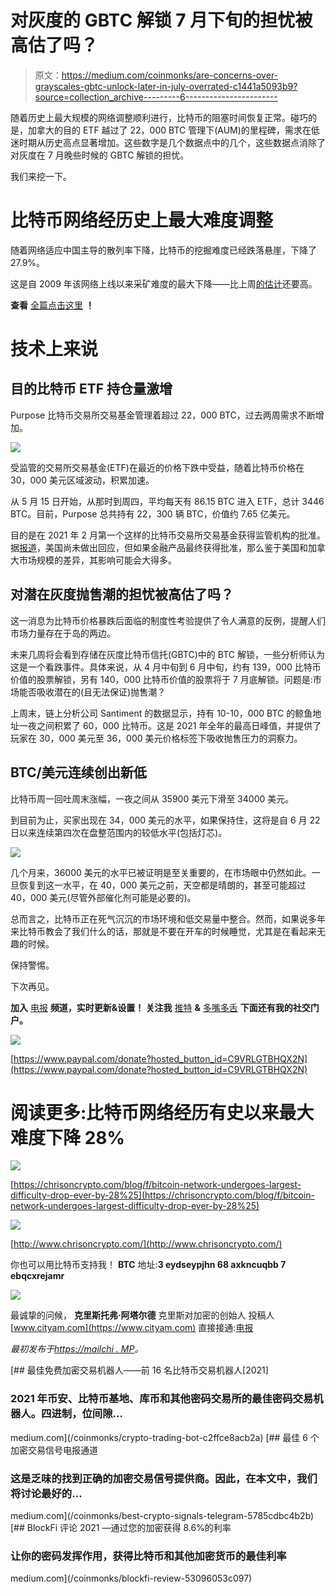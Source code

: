 # 对灰度的 GBTC 解锁 7 月下旬的担忧被高估了吗？

> 原文：<https://medium.com/coinmonks/are-concerns-over-grayscales-gbtc-unlock-later-in-july-overrated-c1441a5093b9?source=collection_archive---------6----------------------->

随着历史上最大规模的网络调整顺利进行，比特币的阻塞时间恢复正常。碰巧的是，加拿大的目的 ETF 越过了 22，000 BTC 管理下(AUM)的里程碑，需求在低迷时期从历史高点显著增加。这些数字是几个数据点中的几个，这些数据点消除了对灰度在 7 月晚些时候的 GBTC 解锁的担忧。

我们来挖一下。

# 比特币网络经历史上最大难度调整

随着网络适应中国主导的散列率下降，比特币的挖掘难度已经跌落悬崖，下降了 27.9%。

这是自 2009 年该网络上线以来采矿难度的最大下降——比上周[的估计](https://chrisoncrypto.com/blog/f/bitcoin-hashrate-plummets-after-china-bitcoin-crackdown)还要高。

**查看** [全篇点击这里](https://chrisoncrypto.com/blog/f/bitcoin-network-undergoes-largest-difficulty-drop-ever-by-28%25) **！**

# 技术上来说

## 目的比特币 ETF 持仓量激增

Purpose 比特币交易所交易基金管理着超过 22，000 BTC，过去两周需求不断增加。

![](img/29547f0af0ef03a57fa90223403b9e8e.png)

受监管的交易所交易基金(ETF)在最近的价格下跌中受益，随着比特币价格在 30，000 美元区域波动，积累加速。

从 5 月 15 日开始，从那时到周四，平均每天有 86.15 BTC 进入 ETF，总计 3446 BTC。目前，Purpose 总共持有 22，300 辆 BTC，价值约 7.65 亿美元。

目的是在 2021 年 2 月第一个这样的比特币交易所交易基金获得监管机构的批准。据[报道](https://chrisoncrypto.com/blog/f/bitcoin-etf-filings-inch-closer-to-unanimous-approval)，美国尚未做出回应，但如果金融产品最终获得批准，那么鉴于美国和加拿大市场规模的差异，其影响可能会大得多。

## 对潜在灰度抛售潮的担忧被高估了吗？

这一消息为比特币价格暴跌后面临的制度性考验提供了令人满意的反例，提醒人们市场力量存在于岛的两边。

未来几周将会看到存储在灰度比特币信托(GBTC)中的 BTC 解锁，一些分析师认为这是一个看跌事件。具体来说，从 4 月中旬到 6 月中旬，约有 139，000 比特币价值的股票解锁，另有 140，000 比特币价值的股票将于 7 月底解锁。问题是:市场能否吸收潜在的(且无法保证)抛售潮？

上周末，链上分析公司 Santiment 的数据显示，持有 10-10，000 BTC 的鲸鱼地址一夜之间积累了 60，000 比特币。这是 2021 年全年的最高日峰值，并提供了玩家在 30，000 美元至 36，000 美元价格标签下吸收抛售压力的洞察力。

## BTC/美元连续创出新低

比特币周一回吐周末涨幅，一夜之间从 35900 美元下滑至 34000 美元。

到目前为止，买家出现在 34，000 美元的水平，如果保持住，这将是自 6 月 22 日以来连续第四次在盘整范围内的较低水平(包括灯芯)。

![](img/171c8440c7ba058435f420b70447553a.png)

几个月来，36000 美元的水平已被证明是至关重要的，在市场眼中仍然如此。一旦恢复到这一水平，在 40，000 美元之前，天空都是晴朗的，甚至可能超过 40，000 美元(尽管外部催化剂可能是必要的)。

总而言之，比特币正在死气沉沉的市场环境和低交易量中整合。然而，如果说多年来比特币教会了我们什么的话，那就是不要在开车的时候睡觉，尤其是在看起来无趣的时候。

保持警惕。

下次再见。

**加入** [电报](https://t.me/chrisoncryptochannel) **频道，实时更新&设置！
关注我** [推特](https://twitter.com/ChrisOnCrypto1) **&** [多嘴多舌](https://gab.com/chrisoncrypto) **下面还有我的社交门户。**

![](img/c1956e63d0622c5159e21726ab473f9b.png)

[https://www.paypal.com/donate?hosted_button_id=C9VRLGTBHQX2N](https://www.paypal.com/donate?hosted_button_id=C9VRLGTBHQX2N)

# 阅读更多:比特币网络经历有史以来最大难度下降 28%

![](img/4c34f10eba740964b728416753f15ffb.png)

[https://chrisoncrypto.com/blog/f/bitcoin-network-undergoes-largest-difficulty-drop-ever-by-28%25](https://chrisoncrypto.com/blog/f/bitcoin-network-undergoes-largest-difficulty-drop-ever-by-28%25)

![](img/69ad856f186c8eb960074f9744a86380.png)

[http://www.chrisoncrypto.com/](http://www.chrisoncrypto.com/)

你也可以用比特币支持我！
**BTC** 地址:**3 eydseypjhn 68 axkncuqbb 7 ebqcxrejamr**

![](img/11e6912f8f7b6210600beb4305ecd35f.png)

最诚挚的问候，
**克里斯托弗·阿塔尔德**
克里斯对加密的创始人
投稿人[www.cityam.com](https://www.cityam.com)
直接接通:[电报](https://t.me/chrisoncrypto)

*最初发布于*[*https://mailchi . MP*](https://mailchi.mp/bffd9f863894/are-concerns-over-grayscales-gbtc-unlock-later-in-july-overrated?e=[UNIQID])*。*

[](/coinmonks/crypto-trading-bot-c2ffce8acb2a) [## 最佳免费加密交易机器人——前 16 名比特币交易机器人[2021]

### 2021 年币安、比特币基地、库币和其他密码交易所的最佳密码交易机器人。四进制，位间隙…

medium.com](/coinmonks/crypto-trading-bot-c2ffce8acb2a) [](/coinmonks/best-crypto-signals-telegram-5785cdbc4b2b) [## 最佳 6 个加密交易信号电报通道

### 这是乏味的找到正确的加密交易信号提供商。因此，在本文中，我们将讨论最好的…

medium.com](/coinmonks/best-crypto-signals-telegram-5785cdbc4b2b) [](/coinmonks/blockfi-review-53096053c097) [## BlockFi 评论 2021 —通过您的加密获得 8.6%的利率

### 让你的密码发挥作用，获得比特币和其他加密货币的最佳利率

medium.com](/coinmonks/blockfi-review-53096053c097)